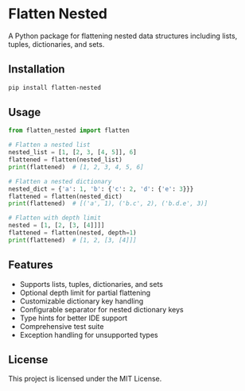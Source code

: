 # Flatten Nested

A Python package for flattening nested data structures including lists, tuples, dictionaries, and sets.

## Installation

```bash
pip install flatten-nested
```

## Usage

```python
from flatten_nested import flatten

# Flatten a nested list
nested_list = [1, [2, 3, [4, 5]], 6]
flattened = flatten(nested_list)
print(flattened)  # [1, 2, 3, 4, 5, 6]

# Flatten a nested dictionary
nested_dict = {'a': 1, 'b': {'c': 2, 'd': {'e': 3}}}
flattened = flatten(nested_dict)
print(flattened)  # [('a', 1), ('b.c', 2), ('b.d.e', 3)]

# Flatten with depth limit
nested = [1, [2, [3, [4]]]]
flattened = flatten(nested, depth=1)
print(flattened)  # [1, 2, [3, [4]]]
```

## Features

- Supports lists, tuples, dictionaries, and sets
- Optional depth limit for partial flattening
- Customizable dictionary key handling
- Configurable separator for nested dictionary keys
- Type hints for better IDE support
- Comprehensive test suite
- Exception handling for unsupported types

## License

This project is licensed under the MIT License.